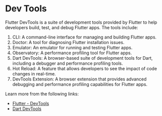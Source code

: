 # Dev Tools

Flutter DevTools is a suite of development tools provided by Flutter to help developers build, test, and debug Flutter apps. The tools include:

1. CLI: A command-line interface for managing and building Flutter apps.
2. Doctor: A tool for diagnosing Flutter installation issues.
3. Emulator: An emulator for running and testing Flutter apps.
4. Observatory: A performance profiling tool for Flutter apps.
5. Dart DevTools: A browser-based suite of development tools for Dart, including a debugger and performance profiling tools.
6. Hot Reload: A feature that allows developers to see the impact of code changes in real-time.
7. DevTools Extension: A browser extension that provides advanced debugging and performance profiling capabilities for Flutter apps.

Learn more from the following links:

- [Flutter - DevTools](https://docs.flutter.dev/development/tools/devtools/overview)
- [Dart DevTools](https://dart.dev/tools/dart-devtools)